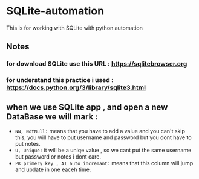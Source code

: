 # SQLite-automation
This is for working with SQLite with python automation

## Notes 

### for download SQLite use this URL : https://sqlitebrowser.org
### for understand this practice i used : https://docs.python.org/3/library/sqlite3.html

## when we use SQLite app , and open a new DataBase we will mark : 

* `NN, NotNull:` means that you have to add a value and you can't skip this, you will have to put username and password but you dont have to put notes. 
* `U, Unique:` it will be a uniqe value , so we cant put the same username but password or notes i dont care.
* `PK primery key , AI auto incremant:` means that this column will jump and update in one eaceh time.
